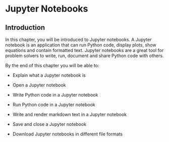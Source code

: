 
# Jupyter Notebooks
## Introduction
In this chapter, you will be introduced to Jupyter notebooks. A Jupyter notebook is an application that can run Python code, display plots, show equations and contain formatted text.  Jupyter notebooks are a great tool for problem solvers to write, run, document and share Python code with others.

By the end of this chapter you will be able to:

 * Explain what a Jupyter notebook is

 * Open a Jupyter notebook
    
 * Write Python code in a Jupyter notebook

 * Run Python code in a Jupyter notebook
 
 * Write and render markdown text in a Jupyter notebook
    
 * Save and close a Jupyter notebook
 
 * Download Jupyter notebooks in different file formats
 
 


